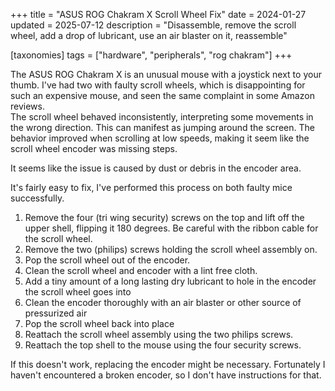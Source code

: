 +++
title = "ASUS ROG Chakram X Scroll Wheel Fix"
date = 2024-01-27
updated = 2025-07-12
description = "Disassemble, remove the scroll wheel, add a drop of lubricant, use an air blaster on it, reassemble"

[taxonomies]
tags = ["hardware", "peripherals", "rog chakram"]
+++

The ASUS ROG Chakram X is an unusual mouse with a joystick next to your thumb. I've had two with faulty scroll wheels, which is disappointing for such an expensive mouse, and seen the same complaint in some Amazon reviews.  
The scroll wheel behaved inconsistently, interpreting some movements in the wrong direction. This can manifest as jumping around the screen. The behavior improved when scrolling at low speeds, making it seem like the scroll wheel encoder was missing steps.

It seems like the issue is caused by dust or debris in the encoder area.

It's fairly easy to fix, I've performed this process on both faulty mice successfully.

1. Remove the four (tri wing security) screws on the top and lift off the upper shell, flipping it 180 degrees. Be careful with the ribbon cable for the scroll wheel.
2. Remove the two (philips) screws holding the scroll wheel assembly on.
3. Pop the scroll wheel out of the encoder.
4. Clean the scroll wheel and encoder with a lint free cloth.
5. Add a tiny amount of a long lasting dry lubricant to hole in the encoder the scroll wheel goes into
6. Clean the encoder thoroughly with an air blaster or other source of pressurized air
7. Pop the scroll wheel back into place
8. Reattach the scroll wheel assembly using the two philips screws.
9. Reattach the top shell to the mouse using the four security screws.

If this doesn't work, replacing the encoder might be necessary. Fortunately I haven't encountered a broken encoder, so I don't have instructions for that.

